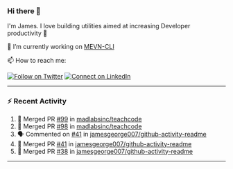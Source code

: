 ### Hi there 👋

I'm James. I love building utilities aimed at increasing Developer productivity :raised_hands: 

🔭 I’m currently working on [MEVN-CLI](https://github.com/madlabsinc/mevn-cli)

📫 How to reach me:

[![Follow on Twitter](https://img.shields.io/badge/--twitter?label=Twitter&logo=Twitter&style=social)](https://twitter.com/james_madhacks) [![Connect on LinkedIn](https://img.shields.io/badge/--linkedin?label=LinkedIn&logo=LinkedIn&style=social)](https://www.linkedin.com/in/jamesgeorge007)

---

### :zap: Recent Activity

<!--START_SECTION:activity-->
1. 🎉 Merged PR [#99](https://github.com/madlabsinc/teachcode/pull/99) in [madlabsinc/teachcode](https://github.com/madlabsinc/teachcode)
2. 🎉 Merged PR [#98](https://github.com/madlabsinc/teachcode/pull/98) in [madlabsinc/teachcode](https://github.com/madlabsinc/teachcode)
3. 🗣 Commented on [#41](https://github.com/jamesgeorge007/github-activity-readme/issues/41) in [jamesgeorge007/github-activity-readme](https://github.com/jamesgeorge007/github-activity-readme)
4. 🎉 Merged PR [#41](https://github.com/jamesgeorge007/github-activity-readme/pull/41) in [jamesgeorge007/github-activity-readme](https://github.com/jamesgeorge007/github-activity-readme)
5. 🎉 Merged PR [#38](https://github.com/jamesgeorge007/github-activity-readme/pull/38) in [jamesgeorge007/github-activity-readme](https://github.com/jamesgeorge007/github-activity-readme)
<!--END_SECTION:activity-->

---

<!--
**jamesgeorge007/jamesgeorge007** is a ✨ _special_ ✨ repository because its `README.md` (this file) appears on your GitHub profile.

Here are some ideas to get you started:

- 🌱 I’m currently learning ...
- 👯 I’m looking to collaborate on ...
- 🤔 I’m looking for help with ...
- 💬 Ask me about ...
- 😄 Pronouns: ...
- ⚡ Fun fact: ...
-->
